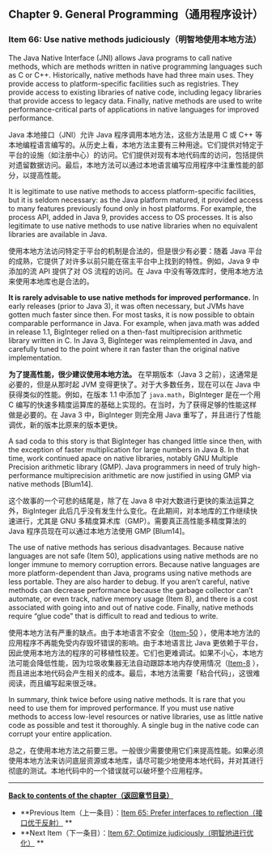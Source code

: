 ## Chapter 9. General Programming（通用程序设计）

### Item 66: Use native methods judiciously（明智地使用本地方法）

The Java Native Interface (JNI) allows Java programs to call native methods, which are methods written in native
programming languages such as C or C++. Historically, native methods have had three main uses. They provide access to
platform-specific facilities such as registries. They provide access to existing libraries of native code, including
legacy libraries that provide access to legacy data. Finally, native methods are used to write performance-critical
parts of applications in native languages for improved performance.

Java 本地接口（JNI）允许 Java 程序调用本地方法，这些方法是用 C 或 C++
等本地编程语言编写的。从历史上看，本地方法主要有三种用途。它们提供对特定于平台的设施（如注册中心）的访问。它们提供对现有本地代码库的访问，包括提供对遗留数据访问。最后，本地方法可以通过本地语言编写应用程序中注重性能的部分，以提高性能。

It is legitimate to use native methods to access platform-specific facilities, but it is seldom necessary: as the Java
platform matured, it provided access to many features previously found only in host platforms. For example, the process
API, added in Java 9, provides access to OS processes. It is also legitimate to use native methods to use native
libraries when no equivalent libraries are available in Java.

使用本地方法访问特定于平台的机制是合法的，但是很少有必要：随着 Java 平台的成熟，它提供了对许多以前只能在宿主平台中上找到的特性。例如，Java
9 中添加的流 API 提供了对 OS 流程的访问。在 Java 中没有等效库时，使用本地方法来使用本地库也是合法的。

**It is rarely advisable to use native methods for improved performance.** In early releases (prior to Java 3), it was
often necessary, but JVMs have gotten much faster since then. For most tasks, it is now possible to obtain comparable
performance in Java. For example, when java.math was added in release 1.1, BigInteger relied on a then-fast
multiprecision arithmetic library written in C. In Java 3, BigInteger was reimplemented in Java, and carefully tuned to
the point where it ran faster than the original native implementation.

**为了提高性能，很少建议使用本地方法。** 在早期版本（Java 3 之前），这通常是必要的，但是从那时起 JVM 变得更快了。对于大多数任务，现在可以在
Java 中获得类似的性能。例如，在版本 1.1 中添加了 `java.math`，BigInteger 是在一个用 C
编写的快速多精度运算库的基础上实现的。在当时，为了获得足够的性能这样做是必要的。在 Java 3 中，BigInteger 则完全用 Java
重写了，并且进行了性能调优，新的版本比原来的版本更快。

A sad coda to this story is that BigInteger has changed little since then, with the exception of faster multiplication
for large numbers in Java 8. In that time, work continued apace on native libraries, notably GNU Multiple Precision
arithmetic library (GMP). Java programmers in need of truly high-performance multiprecision arithmetic are now justified
in using GMP via native methods [Blum14].

这个故事的一个可悲的结尾是，除了在 Java 8 中对大数进行更快的乘法运算之外，BigInteger 此后几乎没有发生什么变化。在此期间，对本地库的工作继续快速进行，尤其是
GNU 多精度算术库（GMP）。需要真正高性能多精度算法的 Java 程序员现在可以通过本地方法使用 GMP [Blum14]。

The use of native methods has serious disadvantages. Because native languages are not safe (Item 50), applications using
native methods are no longer immune to memory corruption errors. Because native languages are more platform-dependent
than Java, programs using native methods are less portable. They are also harder to debug. If you aren’t careful, native
methods can decrease performance because the garbage collector can’t automate, or even track, native memory usage (Item
8), and there is a cost associated with going into and out of native code. Finally, native methods require “glue code”
that is difficult to read and tedious to write.

使用本地方法有严重的缺点。由于本地语言不安全（[Item-50](../Chapter-8/Chapter-8-Item-50-Make-defensive-copies-when-needed.md)
），使用本地方法的应用程序不再能免受内存毁坏错误的影响。由于本地语言比 Java
更依赖于平台，因此使用本地方法的程序的可移植性较差。它们也更难调试。如果不小心，本地方法可能会降低性能，因为垃圾收集器无法自动跟踪本地内存使用情况（[Item-8](../Chapter-2/Chapter-2-Item-8-Avoid-finalizers-and-cleaners.md)
），而且进出本地代码会产生相关的成本。最后，本地方法需要「粘合代码」，这很难阅读，而且编写起来很乏味。

In summary, think twice before using native methods. It is rare that you need to use them for improved performance. If
you must use native methods to access low-level resources or native libraries, use as little native code as possible and
test it thoroughly. A single bug in the native code can corrupt your entire application.

总之，在使用本地方法之前要三思。一般很少需要使用它们来提高性能。如果必须使用本地方法来访问底层资源或本地库，请尽可能少地使用本地代码，并对其进行彻底的测试。本地代码中的一个错误就可以破坏整个应用程序。

---
**[Back to contents of the chapter（返回章节目录）](../Chapter-9/Chapter-9-Introduction.md)**

- **Previous
  Item（上一条目）：[Item 65: Prefer interfaces to reflection（接口优于反射）](../Chapter-9/Chapter-9-Item-65-Prefer-interfaces-to-reflection.md)
  **
- **Next
  Item（下一条目）：[Item 67: Optimize judiciously（明智地进行优化）](../Chapter-9/Chapter-9-Item-67-Optimize-judiciously.md)
  **
